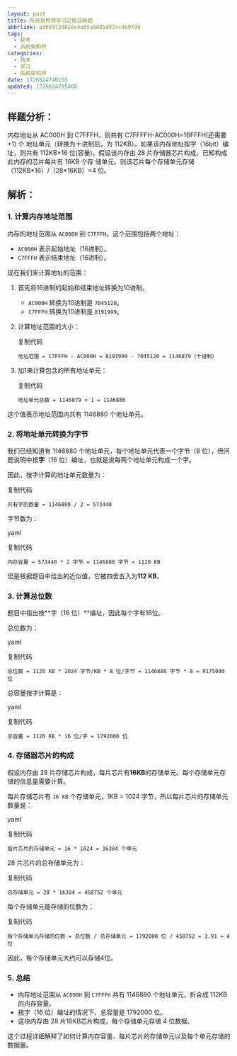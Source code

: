 ```yaml
---
layout: post
title: 系统架构师学习之每日刷题
abbrlink: ad65972d81ee4a85a0685d034c469f09
tags:
  - 软考
  - 系统架构师
categories:
  - 技术
  - 学习
  - 系统架构师
date: 1726824740155
updated: 1726824795468
---
```


## 样题分析：

内存地址从 AC000H 到 C7FFFH，则共有 C7FFFFH-AC000H=1BFFFH(还需要+1) 个 地址单元（转换为十进制后，为 112KB）。如果该内存地址按字（16bit）编址，则共有 112KB\*16 位(容量)。假设该内存由 28 片存储器芯片构成，已知构成此内存的芯片每片有 16KB 个存 储单元，则该芯片每个存储单元存储（112KB\*16）/（28\*16KB）=4 位。

## 解析：

### 1. 计算内存地址范围

内存的地址范围从 `AC000H` 到 `C7FFFH`。这个范围包括两个地址：

- `AC000H` 表示起始地址（16进制）。
- `C7FFFH` 表示结束地址（16进制）。

现在我们来计算地址的范围：

1. 首先将16进制的起始和结束地址转换为10进制。

   - `AC000H` 转换为10进制是 `7045120`。
   - `C7FFFH` 转换为10进制是 `8191999`。

2. 计算地址范围的大小：

   复制代码

   `地址范围 = C7FFFH - AC000H = 8191999 - 7045120 = 1146879（十进制）`

3. 加1来计算包含的所有地址单元：

   复制代码

   `地址单元总数 = 1146879 + 1 = 1146880`

这个值表示地址范围内共有 1146880 个地址单元。

### 2. 将地址单元转换为字节

我们已经知道有 1146880 个地址单元，每个地址单元代表一个字节（8 位），但问题说明中按**字**（16 位）编址，也就是说每两个地址单元构成一个字。

因此，按字计算的地址单元数量为：

复制代码

`共有字的数量 = 1146880 / 2 = 573440`

字节数为：

yaml

复制代码

`内存容量 = 573440 * 2 字节 = 1146880 字节 = 1120 KB`

但是根据题目中给出的近似值，它被四舍五入为**112 KB**。

### 3. 计算总位数

题目中指出按\*\*字（16 位）\*\*编址，因此每个字有16位。

总位数为：

yaml

复制代码

`总位数 = 1120 KB * 1024 字节/KB * 8 位/字节 = 1146880 字节 * 8 = 9175040 位`

总容量按字计算是：

yaml

复制代码

`总容量 = 1120 KB * 16 位/字 = 1792000 位`

### 4. 存储器芯片的构成

假设内存由 28 片存储芯片构成，每片芯片有**16KB**的存储单元。每个存储单元存储的信息量需要计算。

每片存储芯片有 `16 KB` 个存储单元，1KB = 1024 字节，所以每片芯片的存储单元数量是：

yaml

复制代码

`每片芯片的存储单元 = 16 * 1024 = 16384 个单元`

28 片芯片的总存储单元为：

复制代码

`总存储单元 = 28 * 16384 = 458752 个单元`

每个存储单元能存储的位数为：

复制代码

`每个存储单元存储的位数 = 总位数 / 总存储单元 = 1792000 位 / 458752 = 3.91 ≈ 4 位`

因此，每个存储单元大约可以存储4位。

### 5. 总结

- 内存地址范围从 `AC000H` 到 `C7FFFH` 共有 1146880 个地址单元，折合成 112KB 的内存容量。
- 按字（16 位）编址的情况下，总容量是 1792000 位。
- 这块内存由 28 片16KB芯片构成，每个存储单元存储 4 位数据。

这个过程详细解释了如何计算内存容量、每片芯片的存储单元以及每个单元存储的数据量。
